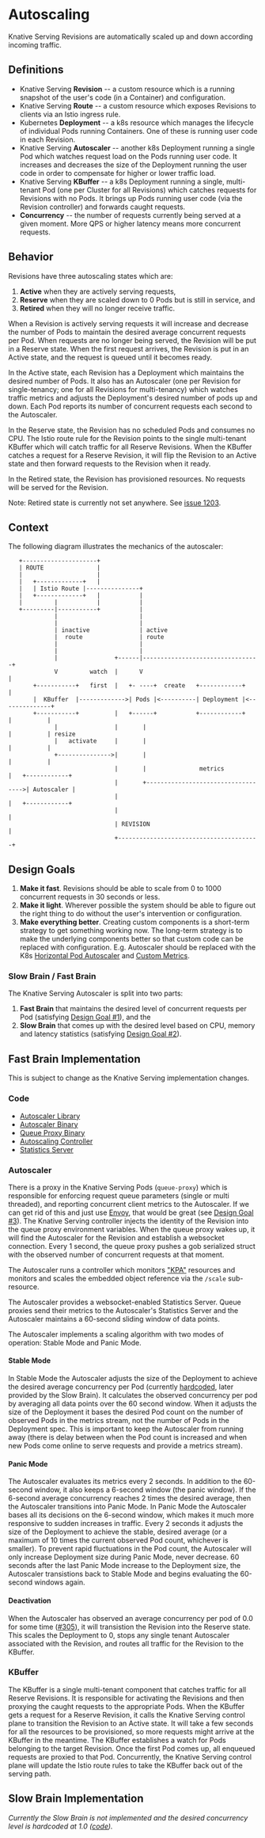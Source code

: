 # Autoscaling

Knative Serving Revisions are automatically scaled up and down according incoming traffic.

## Definitions

* Knative Serving **Revision** -- a custom resource which is a running snapshot of the user's code (in a Container) and configuration.
* Knative Serving **Route** -- a custom resource which exposes Revisions to clients via an Istio ingress rule.
* Kubernetes **Deployment** -- a k8s resource which manages the lifecycle of individual Pods running Containers.  One of these is running user code in each Revision.
* Knative Serving **Autoscaler** -- another k8s Deployment running a single Pod which watches request load on the Pods running user code.  It increases and decreases the size of the Deployment running the user code in order to compensate for higher or lower traffic load.
* Knative Serving **KBuffer** -- a k8s Deployment running a single, multi-tenant Pod (one per Cluster for all Revisions) which catches requests for Revisions with no Pods.  It brings up Pods running user code (via the Revision controller) and forwards caught requests.
* **Concurrency** -- the number of requests currently being served at a given moment.  More QPS or higher latency means more concurrent requests.

## Behavior

Revisions have three autoscaling states which are:

1. **Active** when they are actively serving requests,
2. **Reserve** when they are scaled down to 0 Pods but is still in service, and
3. **Retired** when they will no longer receive traffic.

When a Revision is actively serving requests it will increase and decrease the number of Pods to maintain the desired average concurrent requests per Pod.  When requests are no longer being served, the Revision will be put in a Reserve state.  When the first request arrives, the Revision is put in an Active state, and the request is queued until it becomes ready.

In the Active state, each Revision has a Deployment which maintains the desired number of Pods.  It also has an Autoscaler (one per Revision for single-tenancy; one for all Revisions for multi-tenancy) which watches traffic metrics and adjusts the Deployment's desired number of pods up and down.  Each Pod reports its number of concurrent requests each second to the Autoscaler.

In the Reserve state, the Revision has no scheduled Pods and consumes no CPU.  The Istio route rule for the Revision points to the single multi-tenant KBuffer which will catch traffic for all Reserve Revisions.  When the KBuffer catches a request for a Reserve Revision, it will flip the Revision to an Active state and then forward requests to the Revision when it ready.

In the Retired state, the Revision has provisioned resources.  No requests will be served for the Revision.

Note: Retired state is currently not set anywhere. See [issue 1203](https://github.com/knative/serving/issues/1203).

## Context

The following diagram illustrates the mechanics of the autoscaler:

```diagram
   +---------------------+
   | ROUTE               |
   |                     |
   |   +-------------+   |
   |   | Istio Route |---------------+
   |   +-------------+   |           |
   |         |           |           |
   +---------|-----------+           |
             |                       |
             |                       |
             | inactive              | active
             |  route                | route
             |                       |
             |                       |
             |                +------|---------------------------------+
             V         watch  |      V                                 |
       +-----------+   first  |   +- ----+  create   +------------+    |
       |  KBuffer  |------------->| Pods |<----------| Deployment |<--------------+
       +-----------+          |   +------+           +------------+    |          |
             |                |       |                                |          | resize
             |   activate     |       |                                |          |
             +--------------->|       |                                |          |
                              |       |               metrics          |   +------------+
                              |       +----------------------------------->| Autoscaler |
                              |                                        |   +------------+
                              |                                        |
                              | REVISION                               |
                              +----------------------------------------+

```

## Design Goals

1. **Make it fast**.  Revisions should be able to scale from 0 to 1000 concurrent requests in 30 seconds or less.
2. **Make it light**.  Wherever possible the system should be able to figure out the right thing to do without the user's intervention or configuration.
3. **Make everything better**.  Creating custom components is a short-term strategy to get something working now.  The long-term strategy is to make the underlying components better so that custom code can be replaced with configuration.  E.g. Autoscaler should be replaced with the K8s [Horizontal Pod Autoscaler](https://kubernetes.io/docs/tasks/run-application/horizontal-pod-autoscale/) and [Custom Metrics](https://kubernetes.io/docs/tasks/run-application/horizontal-pod-autoscale/#support-for-custom-metrics).

### Slow Brain / Fast Brain

The Knative Serving Autoscaler is split into two parts:

1. **Fast Brain** that maintains the desired level of concurrent requests per Pod (satisfying [Design Goal #1](#design-goals)), and the
2. **Slow Brain** that comes up with the desired level based on CPU, memory and latency statistics (satisfying [Design Goal #2](#design-goals)).

## Fast Brain Implementation

This is subject to change as the Knative Serving implementation changes.

### Code

* [Autoscaler Library](../../pkg/autoscaler/autoscaler.go)
* [Autoscaler Binary](../../cmd/autoscaler/main.go)
* [Queue Proxy Binary](../../cmd/queue/main.go)
* [Autoscaling Controller](../../pkg/controller/autoscaling/autoscaling.go)
* [Statistics Server](../../pkg/server/stats/server.go)


### Autoscaler

There is a proxy in the Knative Serving Pods (`queue-proxy`) which is responsible for enforcing request queue parameters (single or multi threaded), and reporting concurrent client metrics to the Autoscaler.  If we can get rid of this and just use [Envoy](https://www.envoyproxy.io/docs/envoy/latest/), that would be great (see [Design Goal #3](#design-goals)).  The Knative Serving controller injects the identity of the Revision into the queue proxy environment variables.  When the queue proxy wakes up, it will find the Autoscaler for the Revision and establish a websocket connection.  Every 1 second, the queue proxy pushes a gob serialized struct with the observed number of concurrent requests at that moment.

The Autoscaler runs a controller which monitors ["KPA"](../../pkg/apis/autoscaling/v1alpha1/kpa_types.go) resources and monitors and scales the embedded object reference via the `/scale` sub-resource.

The Autoscaler provides a websocket-enabled Statistics Server.  Queue proxies send their metrics to the Autoscaler's Statistics Server and the Autoscaler maintains a 60-second sliding window of data points.

The Autoscaler implements a scaling algorithm with two modes of operation: Stable Mode and Panic Mode.

#### Stable Mode

In Stable Mode the Autoscaler adjusts the size of the Deployment to achieve the desired average concurrency per Pod (currently [hardcoded](https://github.com/knative/serving/blob/c4a543ecce61f5cac96b0e334e57db305ff4bcb3/cmd/autoscaler/main.go#L36), later provided by the Slow Brain).  It calculates the observed concurrency per pod by averaging all data points over the 60 second window.  When it adjusts the size of the Deployment it bases the desired Pod count on the number of observed Pods in the metrics stream, not the number of Pods in the Deployment spec.  This is important to keep the Autoscaler from running away (there is delay between when the Pod count is increased and when new Pods come online to serve requests and provide a metrics stream).

#### Panic Mode

The Autoscaler evaluates its metrics every 2 seconds.  In addition to the 60-second window, it also keeps a 6-second window (the panic window).  If the 6-second average concurrency reaches 2 times the desired average, then the Autoscaler transitions into Panic Mode.  In Panic Mode the Autoscaler bases all its decisions on the 6-second window, which makes it much more responsive to sudden increases in traffic.  Every 2 seconds it adjusts the size of the Deployment to achieve the stable, desired average (or a maximum of 10 times the current observed Pod count, whichever is smaller).  To prevent rapid fluctuations in the Pod count, the Autoscaler will only increase Deployment size during Panic Mode, never decrease.  60 seconds after the last Panic Mode increase to the Deployment size, the Autoscaler transistions back to Stable Mode and begins evaluating the 60-second windows again.

#### Deactivation

When the Autoscaler has observed an average concurrency per pod of 0.0 for some time ([#305](https://github.com/knative/serving/issues/305)), it will transistion the Revision into the Reserve state.  This scales the Deployment to 0, stops any single tenant Autoscaler associated with the Revision, and routes all traffic for the Revision to the KBuffer.

### KBuffer

The KBuffer is a single multi-tenant component that catches traffic for all Reserve Revisions. It is responsible for activating the Revisions and then proxying the caught requests to the appropriate Pods. When the KBuffer gets a request for a Reserve Revision, it calls the Knative Serving control plane to transition the Revision to an Active state. It will take a few seconds for all the resources to be provisioned, so more requests might arrive at the KBuffer in the meantime. The KBuffer establishes a watch for Pods belonging to the target Revision. Once the first Pod comes up, all enqueued requests are proxied to that Pod. Concurrently, the Knative Serving control plane will update the Istio route rules to take the KBuffer back out of the serving path.

## Slow Brain Implementation

*Currently the Slow Brain is not implemented and the desired concurrency level is hardcoded at 1.0 ([code](https://github.com/knative/serving/blob/7f1385cb88ca660378f8afcc78ad4bfcddd83c47/cmd/autoscaler/main.go#L36)).*

